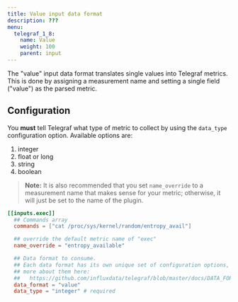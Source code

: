 ```yaml
---
title: Value input data format
description: ???
menu:
  telegraf_1_8:
    name: Value
    weight: 100
    parent: input
---
```



The "value" input data format translates single values into Telegraf metrics. This
is done by assigning a measurement name and setting a single field ("value")
as the parsed metric.

## Configuration

You **must** tell Telegraf what type of metric to collect by using the
`data_type` configuration option. Available options are:

1. integer
2. float or long
3. string
4. boolean

> **Note:** It is also recommended that you set `name_override` to a measurement
name that makes sense for your metric; otherwise, it will just be set to the
name of the plugin.

```toml
[[inputs.exec]]
  ## Commands array
  commands = ["cat /proc/sys/kernel/random/entropy_avail"]

  ## override the default metric name of "exec"
  name_override = "entropy_available"

  ## Data format to consume.
  ## Each data format has its own unique set of configuration options, read
  ## more about them here:
  ##   https://github.com/influxdata/telegraf/blob/master/docs/DATA_FORMATS_INPUT.md
  data_format = "value"
  data_type = "integer" # required
```
